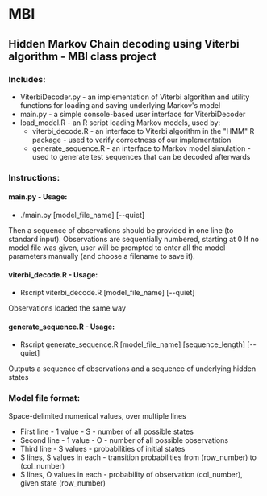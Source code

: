 # MBI
## Hidden Markov Chain decoding using Viterbi algorithm - MBI class project

### Includes:
- ViterbiDecoder.py - an implementation of Viterbi algorithm and utility functions for loading and saving underlying Markov's model
- main.py - a simple console-based user interface for ViterbiDecoder
- load_model.R - an R script loading Markov models, used by:
  - viterbi_decode.R - an interface to Viterbi algorithm in the "HMM" R package - used to verify correctness of our implementation
  - generate_sequence.R - an interface to Markov model simulation - used to generate test sequences that can be decoded afterwards


### Instructions:
#### main.py - Usage: 
- ./main.py [model_file_name] [--quiet]

Then a sequence of observations should be provided in one line (to standard input). Observations are sequentially numbered, starting at 0
If no model file was given, user will be prompted to enter all the model parameters manually (and choose a filename to save it).

#### viterbi_decode.R - Usage: 
- Rscript viterbi_decode.R [model_file_name]  [--quiet]

Observations loaded the same way

#### generate_sequence.R - Usage: 
- Rscript generate_sequence.R [model_file_name] [sequence_length]  [--quiet]

Outputs a sequence of observations and a sequence of underlying hidden states

### Model file format: 
Space-delimited numerical values, over multiple lines
- First line - 1 value - S - number of all possible states
- Second line - 1 value - O - number of all possible observations
- Third line - S values - probabilities of initial states
- S lines, S values in each - transition probabilities from (row_number) to (col_number) 
- S lines, O values in each - probability of observation (col_number), given state (row_number) 
